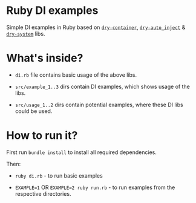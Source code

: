 # Ruby DI examples

Simple DI examples in Ruby based on
[`dry-container`](https://dry-rb.org/gems/dry-container/),
[`dry-auto_inject`](https://dry-rb.org/gems/dry-auto_inject/) &
[`dry-system`](https://dry-rb.org/gems/dry-system/) libs.

# What's inside?
- `di.rb` file contains basic usage of the above libs.

- `src/example_1..3` dirs contain DI examples, which shows usage of the libs.

- `src/usage_1..2` dirs contain potential examples, where these DI libs could be used.

# How to run it?

First run `bundle install` to install all required dependencies.

Then:
- `ruby di.rb` - to run basic examples

- `EXAMPLE=1` OR `EXAMPLE=2 ruby run.rb` - to run examples from the respective directories.
